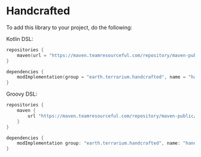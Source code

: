 # Handcrafted

To add this library to your project, do the following:

Kotlin DSL:
```kotlin
repositories {
    maven(url = "https://maven.teamresourceful.com/repository/maven-public/")
}

dependencies {
    modImplementation(group = "earth.terrarium.handcrafted", name = "handcrafted-$modLoader-$minecraftVersion", version = handcraftedVersion)
}
```

Groovy DSL:
```groovy
repositories {
    maven {
        url "https://maven.teamresourceful.com/repository/maven-public/"
    }
}

dependencies {
    modImplementation group: "earth.terrarium.handcrafted", name: "handcrafted-$modLoader-$minecraftVersion", version: handcraftedVersion
}
```
